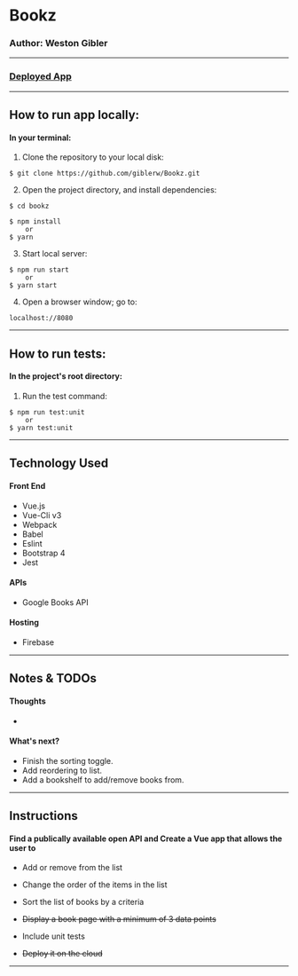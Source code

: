 # Bookz
### Author: Weston Gibler
---
### [Deployed App](https://bookz-by-weston.firebaseapp.com/ "Bookz App")
---
## How to run app locally:

#### In your terminal:

1. Clone the repository to your local disk:
 ```
$ git clone https://github.com/giblerw/Bookz.git
```

2. Open the project directory, and install dependencies:
```
$ cd bookz
```
```
$ npm install 
    or 
$ yarn
```

3. Start local server:
```
$ npm run start 
    or 
$ yarn start
```

4. Open a browser window; go to:
```
localhost://8080
```
---

## How to run tests:

#### In the project's root directory:

1. Run the test command:
```
$ npm run test:unit
    or
$ yarn test:unit
```
---

## Technology Used

#### Front End
* Vue.js
* Vue-Cli v3
* Webpack 
* Babel
* Eslint
* Bootstrap 4
* Jest
#### APIs
* Google Books API
#### Hosting
* Firebase
---

## Notes & TODOs
 
#### Thoughts
*
#### What's next?
* Finish the sorting toggle.
* Add reordering to list.
* Add a bookshelf to add/remove books from. 
---

## Instructions

#### Find a publically available open API and Create a Vue app that allows the user to

-  Add or remove from the list

-  Change the order of the items in the list

-  Sort the list of books by a criteria

-  ~~Display a book page with a minimum of 3 data points~~

-  Include unit tests

-  ~~Deploy it on the cloud~~
---